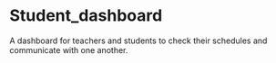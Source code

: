 # Student_dashboard
A dashboard for teachers and students to check their schedules and communicate with one another.
